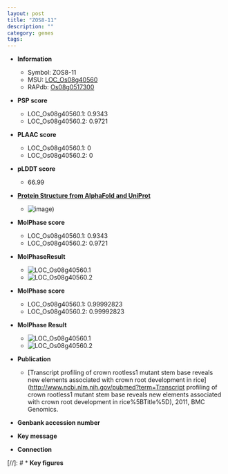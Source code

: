 ```yaml
---
layout: post
title: "ZOS8-11"
description: ""
category: genes
tags: 
---
```


* **Information**  
    + Symbol: ZOS8-11  
    + MSU: [LOC_Os08g40560](http://rice.plantbiology.msu.edu/cgi-bin/ORF_infopage.cgi?orf=LOC_Os08g40560)  
    + RAPdb: [Os08g0517300](http://rapdb.dna.affrc.go.jp/viewer/gbrowse_details/irgsp1?name=Os08g0517300)  

* **PSP score**  
    + LOC_Os08g40560.1: 0.9343 
    + LOC_Os08g40560.2: 0.9721 

* **PLAAC score**  
    + LOC_Os08g40560.1: 0 
    + LOC_Os08g40560.2: 0 

* **pLDDT score**
    + 66.99

* **[Protein Structure from AlphaFold and UniProt](https://www.uniprot.org/uniprotkb/Q7EZ93/entry#structure)**
    + ![image](https://ricepsp.github.io/images/Q7/AF-Q7EZ93-F1.png))

* **MolPhase score**
    + LOC_Os08g40560.1: 0.9343
    + LOC_Os08g40560.2: 0.9721

* **MolPhaseResult**
    + ![LOC_Os08g40560.1](https://ricepsp.github.io/pictures/LOC_Os08g/LOC_Os08g40560.1.png)
    + ![LOC_Os08g40560.2](https://ricepsp.github.io/pictures/LOC_Os08g/LOC_Os08g40560.2.png)

* **MolPhase score**
    + LOC_Os08g40560.1: 0.99992823
    + LOC_Os08g40560.2: 0.99992823

* **MolPhase Result**
    + ![LOC_Os08g40560.1](https://304243504.github.io/Pictures/LOC_Os08g/LOC_Os08g40560.1.png)
    + ![LOC_Os08g40560.2](https://304243504.github.io/Pictures/LOC_Os08g/LOC_Os08g40560.2.png)

* **Publication**  
    + [Transcript profiling of crown rootless1 mutant stem base reveals new elements associated with crown root development in rice](http://www.ncbi.nlm.nih.gov/pubmed?term=Transcript profiling of crown rootless1 mutant stem base reveals new elements associated with crown root development in rice%5BTitle%5D), 2011, BMC Genomics.

* **Genbank accession number**  

* **Key message**  

* **Connection**  

[//]: # * **Key figures**  


